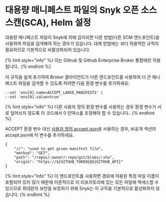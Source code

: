 # 대용량 매니페스트 파일의 Snyk 오픈 소스 스캔(SCA), Helm 설정

대용량 매니페스트 파일이 Snyk에 의해 감지되면 다른 방법(다른 SCM 엔드포인트)을 사용하여 파일을 검색해야 하는 경우가 있습니다. 대체 방법에는 보다 허용적인 규칙이 필요하므로 기본적으로 비활성화되어 있습니다.

{% hint style="info" %}
이는 Github 및 Github Enterprise Broker 통합에만 적용됩니다..
{% endhint %}

이 규칙을 쉽게 추가하여 Broker 클라이언트가 다른 엔드포인트를 사용하여 더 큰 매니페스트 파일을 검색할 수 있도록 하려면 다음 환경 변수를 추가하세요:

```console
--set 'env[0].name=ACCEPT_LARGE_MANIFESTS' \
--set 'env[0].value=true'
```

{% hint style="info" %}
다른 사용자 정의 환경 변수를 사용하는 경우 환경 변수가 서로 덮어쓰지 않도록 이 코드에서 0 인덱스를 조정해야 할 수 있습니다..
{% endhint %}

ACCEPT 환경 변수 대신 [사용자 정의 accept.json](https://docs.snyk.io/enterprise-setup/snyk-broker/install-and-configure-snyk-broker/advanced-configuration-for-helm-chart-installation/adding-custom-accept.json-for-helm-installation)을 사용하는 경우, 비공개 섹션의 accept.json에 이 변수를 추가하세요.

```
{
    "//": "used to get given manifest file",
    "method": "GET",
    "path": "/repos/:owner/:repo/git/blobs/:sha",
    "origin": "https://${GITHUB_TOKEN}@${GITHUB_API}"
}
```

{% hint style="info" %}
이 엔드포인트를 사용하면 경로에 허용된 특정 파일 이름이 포함되어 있지 않기 때문에 이론적으로 이 리포지토리에 있는 모든 파일에 액세스할 수 있으므로 최대한의 보안을 보장하기 위해 Snyk는 이 규칙을 기본적으로 활성화하지 않습니다.
{% endhint %}
